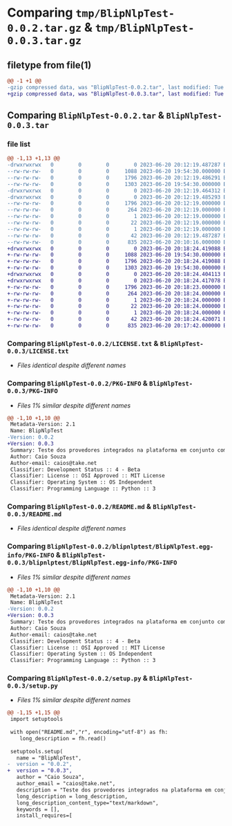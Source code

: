 # Comparing `tmp/BlipNlpTest-0.0.2.tar.gz` & `tmp/BlipNlpTest-0.0.3.tar.gz`

## filetype from file(1)

```diff
@@ -1 +1 @@
-gzip compressed data, was "BlipNlpTest-0.0.2.tar", last modified: Tue Jun 20 20:12:19 2023, max compression
+gzip compressed data, was "BlipNlpTest-0.0.3.tar", last modified: Tue Jun 20 20:18:24 2023, max compression
```

## Comparing `BlipNlpTest-0.0.2.tar` & `BlipNlpTest-0.0.3.tar`

### file list

```diff
@@ -1,13 +1,13 @@
-drwxrwxrwx   0        0        0        0 2023-06-20 20:12:19.487287 BlipNlpTest-0.0.2/
--rw-rw-rw-   0        0        0     1088 2023-06-20 19:54:30.000000 BlipNlpTest-0.0.2/LICENSE.txt
--rw-rw-rw-   0        0        0     1796 2023-06-20 20:12:19.486291 BlipNlpTest-0.0.2/PKG-INFO
--rw-rw-rw-   0        0        0     1303 2023-06-20 19:54:30.000000 BlipNlpTest-0.0.2/README.md
-drwxrwxrwx   0        0        0        0 2023-06-20 20:12:19.464312 BlipNlpTest-0.0.2/blipnlptest/
-drwxrwxrwx   0        0        0        0 2023-06-20 20:12:19.485293 BlipNlpTest-0.0.2/blipnlptest/BlipNlpTest.egg-info/
--rw-rw-rw-   0        0        0     1796 2023-06-20 20:12:19.000000 BlipNlpTest-0.0.2/blipnlptest/BlipNlpTest.egg-info/PKG-INFO
--rw-rw-rw-   0        0        0      264 2023-06-20 20:12:19.000000 BlipNlpTest-0.0.2/blipnlptest/BlipNlpTest.egg-info/SOURCES.txt
--rw-rw-rw-   0        0        0        1 2023-06-20 20:12:19.000000 BlipNlpTest-0.0.2/blipnlptest/BlipNlpTest.egg-info/dependency_links.txt
--rw-rw-rw-   0        0        0       22 2023-06-20 20:12:19.000000 BlipNlpTest-0.0.2/blipnlptest/BlipNlpTest.egg-info/requires.txt
--rw-rw-rw-   0        0        0        1 2023-06-20 20:12:19.000000 BlipNlpTest-0.0.2/blipnlptest/BlipNlpTest.egg-info/top_level.txt
--rw-rw-rw-   0        0        0       42 2023-06-20 20:12:19.487287 BlipNlpTest-0.0.2/setup.cfg
--rw-rw-rw-   0        0        0      835 2023-06-20 20:10:16.000000 BlipNlpTest-0.0.2/setup.py
+drwxrwxrwx   0        0        0        0 2023-06-20 20:18:24.419088 BlipNlpTest-0.0.3/
+-rw-rw-rw-   0        0        0     1088 2023-06-20 19:54:30.000000 BlipNlpTest-0.0.3/LICENSE.txt
+-rw-rw-rw-   0        0        0     1796 2023-06-20 20:18:24.419088 BlipNlpTest-0.0.3/PKG-INFO
+-rw-rw-rw-   0        0        0     1303 2023-06-20 19:54:30.000000 BlipNlpTest-0.0.3/README.md
+drwxrwxrwx   0        0        0        0 2023-06-20 20:18:24.404113 BlipNlpTest-0.0.3/blipnlptest/
+drwxrwxrwx   0        0        0        0 2023-06-20 20:18:24.417078 BlipNlpTest-0.0.3/blipnlptest/BlipNlpTest.egg-info/
+-rw-rw-rw-   0        0        0     1796 2023-06-20 20:18:23.000000 BlipNlpTest-0.0.3/blipnlptest/BlipNlpTest.egg-info/PKG-INFO
+-rw-rw-rw-   0        0        0      264 2023-06-20 20:18:24.000000 BlipNlpTest-0.0.3/blipnlptest/BlipNlpTest.egg-info/SOURCES.txt
+-rw-rw-rw-   0        0        0        1 2023-06-20 20:18:24.000000 BlipNlpTest-0.0.3/blipnlptest/BlipNlpTest.egg-info/dependency_links.txt
+-rw-rw-rw-   0        0        0       22 2023-06-20 20:18:24.000000 BlipNlpTest-0.0.3/blipnlptest/BlipNlpTest.egg-info/requires.txt
+-rw-rw-rw-   0        0        0        1 2023-06-20 20:18:24.000000 BlipNlpTest-0.0.3/blipnlptest/BlipNlpTest.egg-info/top_level.txt
+-rw-rw-rw-   0        0        0       42 2023-06-20 20:18:24.420071 BlipNlpTest-0.0.3/setup.cfg
+-rw-rw-rw-   0        0        0      835 2023-06-20 20:17:42.000000 BlipNlpTest-0.0.3/setup.py
```

### Comparing `BlipNlpTest-0.0.2/LICENSE.txt` & `BlipNlpTest-0.0.3/LICENSE.txt`

 * *Files identical despite different names*

### Comparing `BlipNlpTest-0.0.2/PKG-INFO` & `BlipNlpTest-0.0.3/PKG-INFO`

 * *Files 1% similar despite different names*

```diff
@@ -1,10 +1,10 @@
 Metadata-Version: 2.1
 Name: BlipNlpTest
-Version: 0.0.2
+Version: 0.0.3
 Summary: Teste dos provedores integrados na plataforma em conjunto com o Assistente de Conteudo.
 Author: Caio Souza
 Author-email: caios@take.net
 Classifier: Development Status :: 4 - Beta
 Classifier: License :: OSI Approved :: MIT License
 Classifier: Operating System :: OS Independent
 Classifier: Programming Language :: Python :: 3
```

### Comparing `BlipNlpTest-0.0.2/README.md` & `BlipNlpTest-0.0.3/README.md`

 * *Files identical despite different names*

### Comparing `BlipNlpTest-0.0.2/blipnlptest/BlipNlpTest.egg-info/PKG-INFO` & `BlipNlpTest-0.0.3/blipnlptest/BlipNlpTest.egg-info/PKG-INFO`

 * *Files 1% similar despite different names*

```diff
@@ -1,10 +1,10 @@
 Metadata-Version: 2.1
 Name: BlipNlpTest
-Version: 0.0.2
+Version: 0.0.3
 Summary: Teste dos provedores integrados na plataforma em conjunto com o Assistente de Conteudo.
 Author: Caio Souza
 Author-email: caios@take.net
 Classifier: Development Status :: 4 - Beta
 Classifier: License :: OSI Approved :: MIT License
 Classifier: Operating System :: OS Independent
 Classifier: Programming Language :: Python :: 3
```

### Comparing `BlipNlpTest-0.0.2/setup.py` & `BlipNlpTest-0.0.3/setup.py`

 * *Files 1% similar despite different names*

```diff
@@ -1,15 +1,15 @@
 import setuptools
 
 with open("README.md","r", encoding="utf-8") as fh:
 	long_description = fh.read()
 	
 setuptools.setup(
   name = "BlipNlpTest",
-  version = "0.0.2",
+  version = "0.0.3",
   author = "Caio Souza",
   author_email = "caios@take.net",
   description = "Teste dos provedores integrados na plataforma em conjunto com o Assistente de Conteudo.",
   long_description = long_description,
   long_description_content_type="text/markdown",
   keywords = [],
   install_requires=[
```

